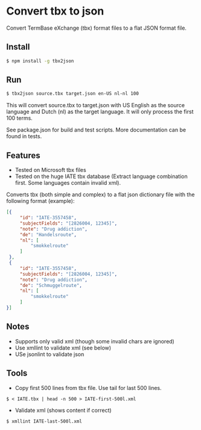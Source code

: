 # Convert tbx to json
Convert TermBase eXchange (tbx) format files to a flat JSON format file.

## Install
`````bash
$ npm install -g tbx2json
`````

## Run
````bash
$ tbx2json source.tbx target.json en-US nl-nl 100
````
This will convert source.tbx to target.json with US English as the source language and Dutch (nl) as the target language. It will only process the first 100 terms.

See package.json for build and test scripts. More documentation can be found in tests.

## Features
- Tested on Microsoft tbx files
- Tested on the huge IATE tbx database (Extract language combination first. Some languages contain invalid xml).

Converts tbx (both simple and complex) to a flat json dictionary file with the following format (example):

````json
[{
     "id": "IATE-3557458",
     "subjectFields": "[2826004, 12345]",
     "note": "Drug addiction",
     "de": "Handelsroute",
     "nl": [
         "smokkelroute"
     ]
 },
 {
     "id": "IATE-3557458",
     "subjectFields": "[2826004, 12345]",
     "note": "Drug addiction",
     "de": "Schmuggelroute",
     "nl": [
         "smokkelroute"
     ]
}]
````

## Notes
- Supports only valid xml (though some invalid chars are ignored)
- Use xmllint to validate xml (see below)
- USe jsonlint to validate json

## Tools
- Copy first 500 lines from tbx file. Use tail for last 500 lines.

```shell
$ < IATE.tbx | head -n 500 > IATE-first-500l.xml
```

- Validate xml (shows content if correct)

```shell
$ xmllint IATE-last-500l.xml
```
